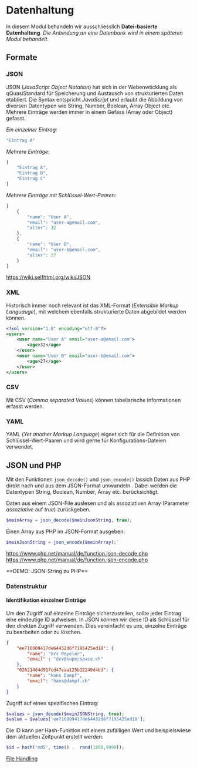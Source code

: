 
# Datenhaltung

In diesem Modul behandeln wir ausschliesslich **Datei-basierte Datenhaltung**. *Die Anbindung an eine Datenbank wird in einem späteren Modul behandelt.*

## Formate

### JSON
JSON (*JavaScript Object Notation*) hat sich in der Webenwticklung als qQuasiStandard für Speicherung und Austausch von strukturierten Daten etabliert. Die Syntax entspricht *JavaScript* und erlaubt die Abbildung von diversen Datentypen wie String, Number, Boolean, Array Object etc. Mehrere Einträge werden immer in einem Gefäss (Array oder Object) gefasst.

*Ein einzelner Eintrag:*

```javascript
"Eintrag A"
```
*Mehrere Einträge:*

```javascript
[
	"Eintrag A",
	"Eintrag B",
	"Eintrag C"
]
```
*Mehrere Einträge mit Schlüssel-Wert-Paaren:*
```javascript
[
	{
		"name": "User A",
		"email": "user-a@email.com",
		"alter": 32
	},
	{
		"name": "User B",
		"email": "user-b@email.com",
		"alter": 27
	}
]
```

https://wiki.selfhtml.org/wiki/JSON

### XML

Historisch immer noch relevant ist das XML-Format (*Extensible Markup Languauge*), mit welchem ebenfalls strukturierte Daten abgebildet werden können.

```xml
<?xml version="1.0" encoding="utf-8"?>
<users>
	<user name="User A" email="user-a@email.com">
		<age>32</age>
	</user>
	<user name="User B" email="user-b@email.com">
		<age>27</age>
	</user>
</users>
```

### CSV
Mit CSV (*Comma separated Values*) können tabellarische Informationen erfasst werden. 

### YAML
YAML (*Yet another Markup Language*) eignet sich für die Definition von Schlüssel-Wert-Paaren und wird gerne für Konfigurations-Dateien verwendet.

## JSON und PHP

Mit den Funktionen `json_decode()` und `json_encode()` lassich Daten aus PHP direkt nach und aus dem JSON-Format umwandeln . Dabei werden die Datentypen String, Boolean, Number, Array etc. berücksichtigt.

Daten aus einem JSON-File auslesen und als assoziativen Array (Parameter *assoziative* auf *true*) zurückgeben. 

```php
$meinArray = json_decode($meinJsonString, true);
```

Einen Array aus PHP im JSON-Format ausgeben:

```php
$meinJsonString = json_encode($meinArray);`
```
https://www.php.net/manual/de/function.json-decode.php
https://www.php.net/manual/de/function.json-encode.php

==DEMO: JSON-String zu PHP==

### Datenstruktur

#### Identifikation einzelner Einträge

Um den Zugriff auf einzelne Einträge sicherzustellen, sollte jeder Eintrag eine eindeutige ID aufweisen. In JSON können wir diese ID als Schlüssel für den direkten Zugriff verwenden. Dies vereinfacht es uns, einzelne Einträge zu bearbeiten oder zu löschen. 

```json
{
	"ee716009417de64432d6f7195425ed18": {
		"name": "Urs Beyeler",
		"email" : "dev@superspace.ch"
	},
	"02621484d917cd47eaa125b12249d4b3": {
		"name": "Hans Dampf",
		"email": "hans@dampf.ch"
	}
}
```
Zugriff auf einen spezifischen Eintrag:

```php
$values = json_decode($meinJSONString, true);
$value = $values['ee716009417de64432d6f7195425ed18'];
```

Die ID kann per Hash-Funktion mit einem zufälligen Wert und beispielswiese dem aktuellen Zeitpunkt erstellt werden:

```php
$id = hash('md5', time() .  rand(1000,9999));
```

[File Handling](/ilv.307/02-modul-307/04.1-file-handling)
<!--stackedit_data:
eyJoaXN0b3J5IjpbLTI0Mzc0NTQyMiwxOTk3Njk4MjY3XX0=
-->